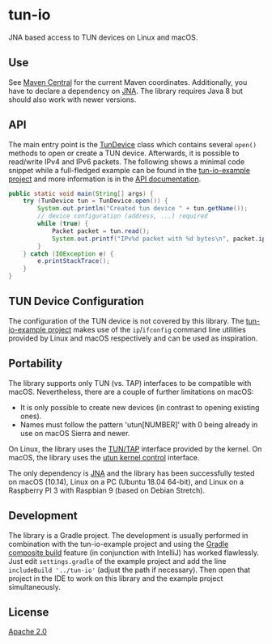 # tun-io
JNA based access to TUN devices on Linux and macOS.

## Use
See [Maven Central](https://search.maven.org/search?q=g:io.github.isotes%20a:tun-io) for the current Maven coordinates. Additionally, you have to declare a dependency on [JNA](https://search.maven.org/search?q=g:net.java.dev.jna%20a:jna). The library requires Java 8 but should also work with newer versions.

## API
The main entry point is the [TunDevice](src/main/java/io/github/isotes/net/tun/io/TunDevice.java) class which contains several `open()` methods to open or create a TUN device. Afterwards, it is possible to read/write IPv4 and IPv6 packets. The following shows a minimal code snippet while a full-fledged example can be found in the [tun-io-example project](https://github.com/isotes/tun-io-example) and more information is in the [API documentation](https://isotes.github.io/javadoc/tun-io-1.0.0/).


```Java
public static void main(String[] args) {
    try (TunDevice tun = TunDevice.open()) {
        System.out.println("Created tun device " + tun.getName());
        // device configuration (address, ...) required
        while (true) {
            Packet packet = tun.read();
            System.out.printf("IPv%d packet with %d bytes\n", packet.ipVersion(), packet.size());
        }
    } catch (IOException e) {
        e.printStackTrace();
    }
}
```


## TUN Device Configuration
The configuration of the TUN device is not covered by this library. The [tun-io-example project](https://github.com/isotes/tun-io-example) makes use of the `ip`/`ifconfig` command line utilities provided by Linux and macOS respectively and can be used as inspiration.


## Portability
The library supports only TUN (vs. TAP) interfaces to be compatible with macOS. Nevertheless, there are a couple of further limitations on macOS:
 - It is only possible to create new devices (in contrast to opening existing ones).
 - Names must follow the pattern 'utun[NUMBER]' with 0 being already in use on macOS Sierra and newer.

On Linux, the library uses the [TUN/TAP](https://www.kernel.org/doc/Documentation/networking/tuntap.txt) interface provided by the kernel. On macOS, the library uses the [utun kernel control](https://github.com/apple/darwin-xnu/blob/master/bsd/net/if_utun.h) interface.

The only dependency is [JNA](https://github.com/java-native-access/jna) and the library has been successfully tested on macOS (10.14), Linux on a PC (Ubuntu 18.04 64-bit), and Linux on a Raspberry PI 3 with Raspbian 9 (based on Debian Stretch).


## Development
The library is a Gradle project. The development is usually performed in combination with the tun-io-example project and using the [Gradle composite build](https://docs.gradle.org/current/userguide/composite_builds.html) feature (in conjunction with IntelliJ) has worked flawlessly. Just edit `settings.gradle` of the example project and add the line `includeBuild '../tun-io'` (adjust the path if necessary). Then open that project in the IDE to work on this library and the example project simultaneously.


## License
[Apache 2.0](LICENSE)

